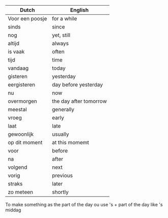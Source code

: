 | Dutch           | English                |
|-----------------|------------------------|
| Voor een poosje | for a while            |
| sinds           | since                  |
| nog             | yet, still             |
| altijd          | always                 |
| is vaak         | often                  |
| tijd            | time                   |
| vandaag         | today                  |
| gisteren        | yesterday              |
| eergisteren     | day before yesterday   | 
| nu              | now                    |
| overmorgen      | the day after tomorrow |
| meestal         | generally              |
| vroeg           | early                  |
| laat            | late                   |
| gewoonlijk      | usually                |
| op dit moment   | at this momemt         |
| voor            | before                 |
| na              | after                  |
| volgend         | next                   |
| vorig           | previous               |
| straks          | later                  |
| zo meteen       | shortly                |
To make something as the part of the day ou use 's + part of the day like 's middag